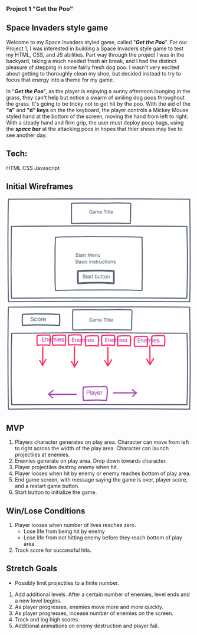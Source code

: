 ### Project 1 "Get the Poo"

## Space Invaders style game
Welcome to my Space Invaders styled game, called "_**Get the Poo**_". For our Project 1, I was interested in building a Space Invaders style game to test my HTML, CSS, and JS abilities. Part way through the project I was in the backyard, taking a much needed fresh air break, and I had the distinct pleasure of stepping in some fairly fresh dog poo. I wasn't very excited about getting to thoroughly clean my shoe, but decided instead to try to focus that energy into a theme for my game. 

In "_**Get the Poo**_", as the player is enjoying a sunny afternoon lounging in the grass, they can't help but notice a swarm of smiling dog poos throughout the grass. It's going to be tricky not to get hit by the poo. With the aid of the **"a"** and **"d" keys** on the the keyboard, the player controls a Mickey Mouse styled hand at the bottom of the screen, moving the hand from left to right. With a steady hand and firm grip, the user must deploy poop bags, using the _**space bar**_ at the attacking poos in hopes that thier shoes may live to see another day.


## Tech:
HTML
CSS
Javascript


## Initial Wireframes
![Start Screen](./imgs/wireframe-image1.png)
![Game Screen](./imgs/wireframe-image2.png)


## MVP
1. Players character generates on play area. Character can move from left to right across the width of the play area. Character can launch projectiles at enemies.
2. Enemies generate on play area. Drop down towards character. 
3. Player projectiles destroy enemy when hit.
4. Player looses when hit by enemy or enemy reaches bottom of play area.
5. End game screen, with message saying the game is over, player score, and a restart game button.
6. Start button to initialize the game. 


## Win/Lose Conditions
1. Player looses when number of lives reaches zero.
    - Lose life from being hit by enemy
    - Lose life from not hitting enemy before they reach bottom of play area.
2. Track score for successful hits.


## Stretch Goals
- Possibly limit projectiles to a finite number.
1. Add additional levels. After a certain number of enemies, level ends and a new level begins.
2. As player progresses, enemies move more and more quickly.
3. As player progresses, incease number of enemies on the screen. 
4. Track and log high scores.
5. Additional animations on enemy destruction and player fail.